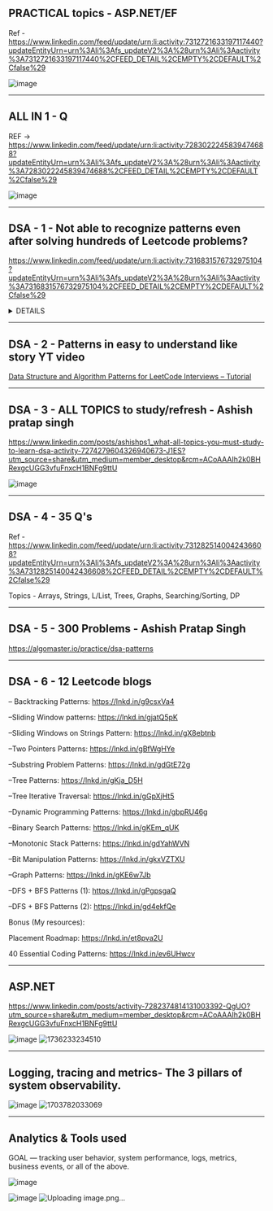 ## PRACTICAL topics - ASP.NET/EF
Ref - https://www.linkedin.com/feed/update/urn:li:activity:7312721633197117440?updateEntityUrn=urn%3Ali%3Afs_updateV2%3A%28urn%3Ali%3Aactivity%3A7312721633197117440%2CFEED_DETAIL%2CEMPTY%2CDEFAULT%2Cfalse%29

![image](https://github.com/user-attachments/assets/af99c5c3-d867-4269-be33-30851c25773f)

------------------------------------------------------
## ALL IN 1 - Q
REF -> https://www.linkedin.com/feed/update/urn:li:activity:7283022245839474688?updateEntityUrn=urn%3Ali%3Afs_updateV2%3A%28urn%3Ali%3Aactivity%3A7283022245839474688%2CFEED_DETAIL%2CEMPTY%2CDEFAULT%2Cfalse%29

![image](https://github.com/user-attachments/assets/b16d668e-beeb-4bde-a6bb-c10d9e260e5e)

------------------------------------------------------
## DSA - 1 - Not able to recognize patterns even after solving hundreds of Leetcode problems?

https://www.linkedin.com/feed/update/urn:li:activity:7316831576732975104?updateEntityUrn=urn%3Ali%3Afs_updateV2%3A%28urn%3Ali%3Aactivity%3A7316831576732975104%2CFEED_DETAIL%2CEMPTY%2CDEFAULT%2Cfalse%29

<details>
  <summary> DETAILS </summary>

With this pattern recognition cheatsheet you will be able to solve more than 80% of the problems:

➡️Array / String Inputs

1. Is the array sorted?

- Yes → Think: Binary Search, Two Pointers, or Prefix Sums.
- No → Move to structural/intent-based decisions.

2. What's the intent of the problem?

- Optimization (Max/Min, count of ways, min cost)
- Interdependent choices? → Use Dynamic Programming (Top-Down or Bottom-Up).
- Independent decisions? → Consider a Greedy approach (with proof of correctness).
- Feasibility / Existence Check
- Use Backtracking, DFS with pruning, or Binary Search on Answer.

- Does it involve String Manipulation?
- Prefix/Suffix logic? → Trie, Rolling Hash, or Z-Algorithm.
- Sequential manipulation? → Stack, Monotonic Stack, or Deque.

- Frequent lookups / duplicates / uniqueness
- Use Hash Maps, Hash Sets, or Counting Arrays.

- Sliding window behavior
- Use Two Pointers, Deque, or Counting Hash Map.

- Frequent Min/Max retrieval
- Use Heap, Monotonic Queue, or Segment Tree (for range queries).

➡️ Graph Inputs

1. Pathfinding / Traversals

Shortest path / fewest steps → BFS (Unweighted), Dijkstra (Weighted).

Exhaustive exploration / component discovery → DFS, Union-Find.

2. Cycle Detection / Topological Order

Use DFS with visited tracking, Kahn’s Algorithm, or Disjoint Sets.

3. Optimization on graphs

Minimum Spanning Tree? → Kruskal, Prim.

Connectivity? → Tarjan's Algorithm, Bridge Finding, etc.

➡️ Tree Inputs (Typically Binary Trees)

1. Traversals / Depth Calculations

Level-order traversal / Lowest Common Ancestor → Use BFS / DFS with depth tracking.

Recursive divide-and-conquer logic → Postorder traversal is your friend.

2. Balancing / Ordering Constraints

Use BST properties, AVL / Red-Black trees, or Segment Trees if mutable.

➡️ Linked List Inputs

1. Cycle detection → Fast/Slow Pointers
2. Structural changes

Reversal? → Track prev, curr, next pointers.

Head/edge cases? → Use a dummy node strategy.
</details>

------------------------------------------------------
## DSA - 2 - Patterns in easy to understand like story YT video
[Data Structure and Algorithm Patterns for LeetCode Interviews – Tutorial](https://youtu.be/Z_c4byLrNBU?si=9vLk-Y3GowlTSfn4)

------------------------------------------------------
## DSA - 3 - ALL TOPICS to study/refresh - Ashish pratap singh
https://www.linkedin.com/posts/ashishps1_what-all-topics-you-must-study-to-learn-dsa-activity-7274279604326940673-J1ES?utm_source=share&utm_medium=member_desktop&rcm=ACoAAAIh2k0BHRexgcUGG3vfuFnxcH1BNFg9ttU

![image](https://github.com/user-attachments/assets/a4a9ff74-1a4f-4438-a258-ad25bd7a02b5)

------------------------------------------------------
## DSA - 4 - 35 Q's
Ref - https://www.linkedin.com/feed/update/urn:li:activity:7312825140042436608?updateEntityUrn=urn%3Ali%3Afs_updateV2%3A%28urn%3Ali%3Aactivity%3A7312825140042436608%2CFEED_DETAIL%2CEMPTY%2CDEFAULT%2Cfalse%29

Topics - Arrays, Strings, L/List, Trees, Graphs, Searching/Sorting, DP

------------------------------------------------------
## DSA - 5 - 300 Problems - Ashish Pratap Singh

https://algomaster.io/practice/dsa-patterns

------------------------------------------------------
## DSA - 6 - 12 Leetcode blogs

– Backtracking Patterns: https://lnkd.in/g9csxVa4

–Sliding Window patterns: https://lnkd.in/gjatQ5pK

–Sliding Windows on Strings Pattern: https://lnkd.in/gX8ebtnb

–Two Pointers Patterns: https://lnkd.in/gBfWgHYe

–Substring Problem Patterns: https://lnkd.in/gdGtE72g

–Tree Patterns: https://lnkd.in/gKja_D5H

–Tree Iterative Traversal: https://lnkd.in/gGpXjHt5

–Dynamic Programming Patterns: https://lnkd.in/gbpRU46g

–Binary Search Patterns: https://lnkd.in/gKEm_qUK

–Monotonic Stack Patterns: https://lnkd.in/gdYahWVN

–Bit Manipulation Patterns: https://lnkd.in/gkxVZTXU

–Graph Patterns: https://lnkd.in/gKE6w7Jb

–DFS + BFS Patterns (1): https://lnkd.in/gPgpsgaQ

–DFS + BFS Patterns (2): https://lnkd.in/gd4ekfQe

Bonus (My resources): 

Placement Roadmap: https://lnkd.in/et8pva2U

40 Essential Coding Patterns: https://lnkd.in/ev6UHwcv

------------------------------------------------------
## ASP.NET
https://www.linkedin.com/posts/activity-7282374814131003392-QgUO?utm_source=share&utm_medium=member_desktop&rcm=ACoAAAIh2k0BHRexgcUGG3vfuFnxcH1BNFg9ttU

![image](https://github.com/user-attachments/assets/5ec8015e-3755-4747-9c7a-ff88861fd97a)
![1736233234510](https://github.com/user-attachments/assets/40201bb8-5893-495f-926a-3afab659d43f)

------------------------------------------------------
## Logging, tracing and metrics- The 3 pillars of system observability. 

![image](https://github.com/user-attachments/assets/f49f48a2-983e-4a97-b384-45cf2ab5d8a3)
![1703782033069](https://github.com/user-attachments/assets/756377df-97cb-4984-a68d-5e5f36b517d7)

------------------------------------------------------
## Analytics & Tools used

GOAL — tracking user behavior, system performance, logs, metrics, business events, or all of the above.

![image](https://github.com/user-attachments/assets/07244d48-b91a-4dd8-b942-cb6f095f6649)

![image](https://github.com/user-attachments/assets/759c9a5f-f582-4886-890c-0e335836dd52)
![Uploading image.png…]()


